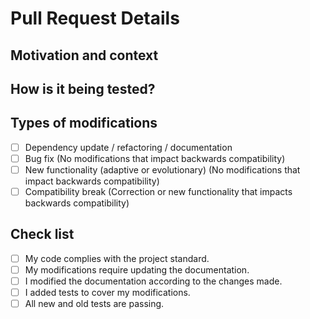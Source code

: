 # Pull Request Details

## Motivation and context

<!--- Why is this modification necessary? What problem does it solve? -->

## How is it being tested?

<!--- Please describe in detail how you are testing your modifications. -->
<!--- Include details of the environment you are testing and the tests you are running to see -->
<!--- your modifications affect other areas of the code, etc. -->

## Types of modifications

<!--- What types of modifications are included in your code? Place an `x` in all options that apply. -->

- [ ] Dependency update / refactoring / documentation
- [ ] Bug fix (No modifications that impact backwards compatibility)
- [ ] New functionality (adaptive or evolutionary) (No modifications that impact backwards compatibility)
- [ ] Compatibility break (Correction or new functionality that impacts backwards compatibility)

## Check list

<!--- Place an `x` in all applicable options. -->
<!--- If you have any questions about any of the options, don't hesitate to ask. We're here to help!-->

- [ ] My code complies with the project standard.
- [ ] My modifications require updating the documentation.
- [ ] I modified the documentation according to the changes made.
- [ ] I added tests to cover my modifications.
- [ ] All new and old tests are passing.